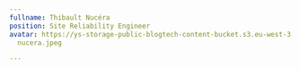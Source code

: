 ```yaml
---
fullname: Thibault Nucéra
position: Site Reliability Engineer
avatar: https://ys-storage-public-blogtech-content-bucket.s3.eu-west-3.amazonaws.com/Thibault
  nucera.jpeg

---
```

